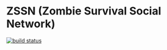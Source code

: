 ZSSN (Zombie Survival Social Network)
=====================================
[![build status](https://gitlab.com/emilio2hd/zssn/badges/master/build.svg)](https://gitlab.com/emilio2hd/zssn/commits/master)